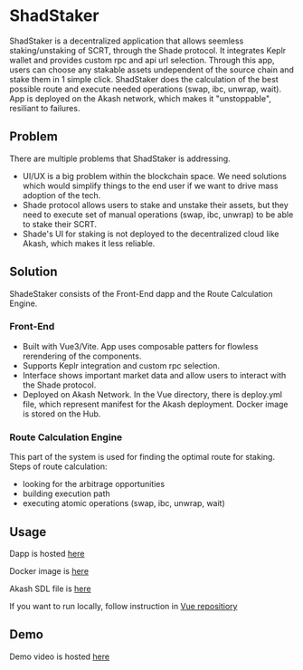 # ShadStaker
ShadStaker is a decentralized application that allows seemless staking/unstaking of SCRT, through the Shade protocol. It integrates Keplr wallet and provides custom rpc and api url selection. Through this app, users can choose any stakable assets undependent of the source chain and stake them in 1 simple click.
ShadStaker does the calculation of the best possible route and execute needed operations (swap, ibc, unwrap, wait). App is deployed on the Akash network, which makes it "unstoppable", resiliant to failures.

## Problem
There are multiple problems that ShadStaker is addressing. 
- UI/UX is a big problem within the blockchain space. We need solutions which would simplify things to the end user if we want to drive mass adoption of the tech.
- Shade protocol allows users to stake and unstake their assets, but they need to execute set of manual operations (swap, ibc, unwrap) to be able to stake their SCRT.
- Shade's UI for staking is not deployed to the decentralized cloud like Akash, which makes it less reliable.

## Solution

ShadeStaker consists of the Front-End dapp and the Route Calculation Engine.
### Front-End
- Built with Vue3/Vite. App uses composable patters for flowless rerendering of the components.
- Supports Keplr integration and custom rpc selection.
- Interface shows important market data and allow users to interact with the Shade protocol. 
- Deployed on Akash Network. In the Vue directory, there is deploy.yml file, which represent manifest for the Akash deployment. Docker image is stored on the Hub.

### Route Calculation Engine
This part of the system is used for finding the optimal route for staking.
Steps of route calculation:
- looking for the arbitrage opportunities
- building execution path
- executing atomic operations (swap, ibc, unwrap, wait)

## Usage
Dapp is hosted [here](http://ma4tshskutaaba50l865j7s4p8.ingress.d3akash.cloud/) <br/>

Docker image is [here](https://hub.docker.com/layers/hadzija7/shad-staker/3/images/sha256-214a476e24c36f19646567b435f12794ec922c8cd89465d9624b3dd7f02459dd?context=repo) <br/>

Akash SDL file is [here](https://github.com/SecretBalkans/akash-frontend/blob/main/vue/deploy.yml) <br/>

If you want to run locally, follow instruction in [Vue repositiory](https://github.com/SecretBalkans/akash-frontend/tree/main/vue)


## Demo
Demo video is hosted [here](https://youtu.be/E0Iax3bqhG4)
